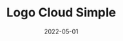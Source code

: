 ---
title: Logo Cloud Simple
component: "logo cloud"
date: 2022-05-01
seo:
  page_title:
  meta_description:
  featured_image: /uploads/featured-image.jpg
  featured_image_alt:
hero:
  heading:
  body:
html_example:
  - |
    <div class="block logo-cloud--simple">
      <div class="wrapper-lg text-color-white">
        <div class="grid gap-sm">
            <div class="grid-12 grid-2-md margin-block-auto">
                <h2 class="h4 no-margin">Our Clients</h2>
            </div>
            <div class="grid-12 grid-10-md">
                <ul class="logo-grid max-width-none no-padding">
                    <li class="list-style-none no-margin">
                        <a href="#" target="_blank" rel="noreferrer noopener">
                            <img src="/uploads/Insight-Logo-White.png" alt="Insight Creative, Inc. logo" class="img-responsive dim" width="200" height="100">
                        </a>
                    </li>        
                    <li class="list-style-none no-margin">
                        <a href="#" target="_blank" rel="noreferrer noopener">
                            <img src="/uploads/Insight-Logo-White.png" alt="Insight Creative, Inc. logo" class="img-responsive dim" width="200" height="100">
                        </a>
                    </li>        
                    <li class="list-style-none no-margin">
                        <a href="#" target="_blank" rel="noreferrer noopener">
                            <img src="/uploads/Insight-Logo-White.png" alt="Insight Creative, Inc. logo" class="img-responsive dim" width="200" height="100">
                        </a>
                    </li>        
                    <li class="list-style-none no-margin">
                        <a href="#" target="_blank" rel="noreferrer noopener">
                            <img src="/uploads/Insight-Logo-White.png" alt="Insight Creative, Inc. logo" class="img-responsive dim" width="200" height="100">
                        </a>
                    </li>        
                    <li class="list-style-none no-margin">
                        <a href="#" target="_blank" rel="noreferrer noopener">
                            <img src="/uploads/Insight-Logo-White.png" alt="Insight Creative, Inc. logo" class="img-responsive dim" width="200" height="100">
                        </a>
                    </li>        
                    <li class="list-style-none no-margin">
                        <a href="#" target="_blank" rel="noreferrer noopener">
                            <img src="/uploads/Insight-Logo-White.png" alt="Insight Creative, Inc. logo" class="img-responsive dim" width="200" height="100">
                        </a>
                    </li>        
                </ul>
            </div>
        </div>
      </div>
    </div>
css_example:
  - |
    .logo-cloud--simple .logo-grid {
        display: grid;
        grid-template-columns: repeat(2, 1fr);
        gap: $ic-400;

        @include breakpoint(md) {
            grid-template-columns: repeat(3, 1fr);
        }

        @include breakpoint(md) {
            grid-template-columns: repeat(6, 1fr);
        }
    }
---